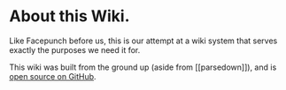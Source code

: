 # About this Wiki.

Like Facepunch before us, this is our attempt at a wiki system that serves exactly the purposes we need it for.  

This wiki was built from the ground up (aside from [[parsedown]]), and is [open source on GitHub](https://git.kerrishaus.com/docs.kerrishaus.com).
